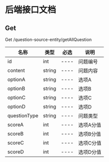 # 后端接口文档

## Get

Get /question-source-entity/getAllQuestion

| 名称           | 类型     | 必选   | 说明    |
|--------------|--------|------|-------|
| id           | int    | ---- | 问题编号  |
| content      | string | ---- | 问题内容  |
| optionA      | string | ---- | 选项A   |
| optionB      | string | ---- | 选项B   |
| optionC      | string | ---- | 选项C   |
| optionD      | string | ---- | 选项D   |
| questionType | string | ---- | 问题类型  |
| scoreA       | int    | ---- | 选项A分值 |
| scoreB       | int    | ---- | 选项B分值 |
| scoreC       | int    | ---- | 选项C分值 |
| scoreD       | int    | ---- | 选项D分值 |

